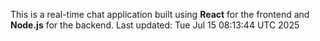 This is a real-time chat application built using **React** for the frontend and **Node.js** for the backend.
Last updated: Tue Jul 15 08:13:44 UTC 2025
